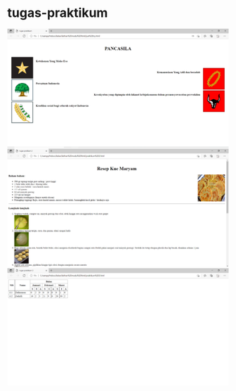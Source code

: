 # tugas-praktikum
![Alt text](https://github.com/29rpl4aulfeb/tugas-praktikum/blob/master/screenshot%20praktikum%201.png)
![Alt text](https://github.com/29rpl4aulfeb/tugas-praktikum/blob/master/screenshot%20praktikum%202.png)
![Alt text](https://github.com/29rpl4aulfeb/tugas-praktikum/blob/master/screenshot%20praktikum%203.png)
